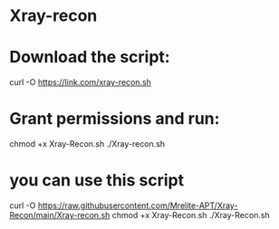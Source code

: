 # Xray-recon

# Download the script:

curl -O https://link.com/xray-recon.sh

# Grant permissions and run:

chmod +x Xray-Recon.sh
./Xray-recon.sh

# you can use this script 

curl -O https://raw.githubusercontent.com/Mrelite-APT/Xray-Recon/main/Xray-recon.sh
chmod +x Xray-Recon.sh
./Xray-Recon.sh
